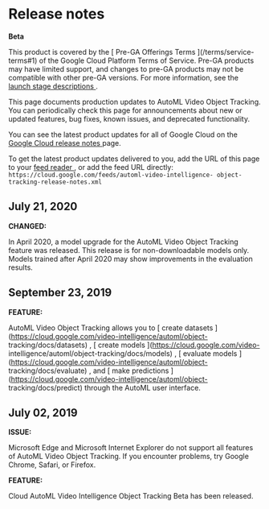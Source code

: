 #  Release notes

**Beta**

This product is covered by the [ Pre-GA Offerings Terms ](/terms/service-
terms#1) of the Google Cloud Platform Terms of Service. Pre-GA products may
have limited support, and changes to pre-GA products may not be compatible
with other pre-GA versions. For more information, see the [ launch stage
descriptions ](/products#product-launch-stages) .

This page documents production updates to AutoML Video Object Tracking. You
can periodically check this page for announcements about new or updated
features, bug fixes, known issues, and deprecated functionality.

You can see the latest product updates for all of Google Cloud on the [ Google
Cloud release notes ](/release-notes) page.

To get the latest product updates delivered to you, add the URL of this page
to your [ feed reader
](https://wikipedia.org/wiki/Comparison_of_feed_aggregators) , or add the feed
URL directly: ` https://cloud.google.com/feeds/automl-video-intelligence-
object-tracking-release-notes.xml `

##  July 21, 2020

**CHANGED:**

In April 2020, a model upgrade for the AutoML Video Object Tracking feature
was released. This release is for non-downloadable models only. Models trained
after April 2020 may show improvements in the evaluation results.

##  September 23, 2019

**FEATURE:**

AutoML Video Object Tracking allows you to [ create datasets
](https://cloud.google.com/video-intelligence/automl/object-
tracking/docs/datasets) , [ create models ](https://cloud.google.com/video-
intelligence/automl/object-tracking/docs/models) , [ evaluate models
](https://cloud.google.com/video-intelligence/automl/object-
tracking/docs/evaluate) , and [ make predictions
](https://cloud.google.com/video-intelligence/automl/object-
tracking/docs/predict) through the AutoML user interface.

##  July 02, 2019

**ISSUE:**

Microsoft Edge and Microsoft Internet Explorer do not support all features of
AutoML Video Object Tracking. If you encounter problems, try Google Chrome,
Safari, or Firefox.

**FEATURE:**

Cloud AutoML Video Intelligence Object Tracking Beta has been released.

